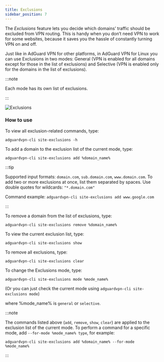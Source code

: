 ```yaml
---
title: Exclusions
sidebar_position: 7
---
```


The *Exclusions* feature lets you decide which domains’ traffic should be excluded from VPN routing. This is handy when you don’t need VPN to work for some websites, because it saves you the hassle of constantly turning VPN on and off.

Just like in AdGuard VPN for other platforms, in AdGuard VPN for Linux you can use Exclusions in two modes: General (VPN is enabled for all domains except for those in the list of exclusions) and Selective (VPN is enabled only for the domains in the list of exclusions).

:::note

Each mode has its own list of exclusions.

:::

![Exclusions](https://cdn.adguard-vpn.com/blog/new/m6pkdVPN-CLI-exclusions.png)

### How to use

To view all exclusion-related commands, type:

    adguardvpn-cli site-exclusions -h

To add a domain to the exclusion list of the current mode, type:

    adguardvpn-cli site-exclusions add %domain_name%

:::tip

Supported input formats: `domain.com`, `sub.domain.com`, `www.domain.com`. To add two or more exclusions at once, list them separated by spaces. Use double quotes for wildcards: `"*.domain.com"`

Command example: `adguardvpn-cli site-exclusions add www.google.com`

:::

To remove a domain from the list of exclusions, type:

    adguardvpn-cli site-exclusions remove %domain_name%

To view the current exclusion list, type:

    adguardvpn-cli site-exclusions show

To remove all exclusions, type:

    adguardvpn-cli site-exclusions clear

To change the Exclusions mode, type:

    adguardvpn-cli site-exclusions mode %mode_name%

(Or you can just check the current mode using `adguardvpn-cli site-exclusions mode`)

where %mode_name% is `general` or `selective`.

:::note

The commands listed above (`add`, `remove`, `show`, `clear`) are applied to the exclusion list of the current mode. To perform a command for a specific mode, add `--for-mode %mode_name% type`, for example:

    adguardvpn-cli site-exclusions add %domain_name% --for-mode %mode_name%

:::
